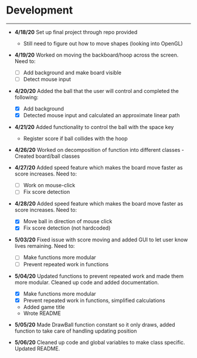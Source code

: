 # Development

---
- **4/18/20** Set up final project through repo provided
   - Still need to figure out how to move shapes (looking into OpenGL)

- **4/19/20** Worked on moving the backboard/hoop across the screen. Need to:
   - [ ] Add background and make board visible
   - [ ] Detect mouse input
   
- **4/20/20** Added the ball that the user will control and completed the following:
   - [x] Add background
   - [x] Detected mouse input and calculated an approximate linear path
   
- **4/21/20** Added functionality to control the ball with the space key
     - Register score if ball collides with the hoop
     
- **4/26/20** Worked on decomposition of function into different classes
     -Created board/ball classes

- **4/27/20** Added speed feature which makes the board move faster as score increases. Need to:  
    - [ ] Work on mouse-click
    - [ ] Fix score detection
    
- **4/28/20** Added speed feature which makes the board move faster as score increases. Need to:  
    - [x] Move ball in direction of mouse click
    - [x] Fix score detection (not hardcoded)

- **5/03/20** Fixed issue with score moving and added GUI to let user know lives remaining. Need to:
    - [ ] Make functions more modular
    - [ ] Prevent repeated work in functions 

- **5/04/20** Updated functions to prevent repeated work and made them more modular. Cleaned up code and added documentation.
     - [x] Make functions more modular
     - [x] Prevent repeated work in functions, simplified calculations
     - Added game title
     - Wrote README

- **5/05/20** Made DrawBall function constant so it only draws, added function to take care of handling updating position

- **5/06/20** Cleaned up code and global variables to make class specific. Updated README.
    